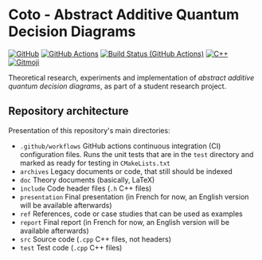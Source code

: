# Coto - Abstract Additive Quantum Decision Diagrams

[![GitHub](https://img.shields.io/badge/GitHub-%23121011.svg?logo=github&logoColor=white)](https://github.com/Firefnix/coto)
[![GitHub Actions](https://img.shields.io/badge/GitHub_Actions-2088FF?logo=github-actions&logoColor=white)](https://github.com/Firefnix/coto/actions)
[![Build Status (GitHub Actions)](https://github.com/Firefnix/coto/workflows/CMake%20Tests/badge.svg)](https://github.com/Firefnix/coto/actions?query=workflow%3A"CMake%20Tests")
[![C++](https://img.shields.io/badge/C++-%2300599C.svg?logo=c%2B%2B&logoColor=white)](https://en.cppreference.com/w/cpp/23)
<a href="https://gitmoji.dev">
  <img
    src="https://img.shields.io/badge/gitmoji-%20😜%20😍-FFDD67.svg?style=flat-square"
    alt="Gitmoji"
  />
</a>

Theoretical research, experiments and implementation of _abstract additive quantum decision diagrams_, as part of a student research project.

## Repository architecture

Presentation of this repository's main directories:
-  `.github/workflows` GitHub actions continuous integration (CI) configuration files. Runs the unit tests that are in the `test` directory and marked as ready for testing in `CMakeLists.txt`
-  `archives` Legacy documents or code, that still should be indexed
-  `doc` Theory documents (basically, LaTeX)
-  `include` Code header files (`.h` C++ files)
-  `presentation` Final presentation (in French for now, an English version will be available afterwards)
-  `ref` References, code or case studies that can be used as examples
-  `report` Final report (in French for now, an English version will be available afterwards)
-  `src` Source code (`.cpp` C++ files, not headers)
-  `test` Test code (`.cpp` C++ files)

